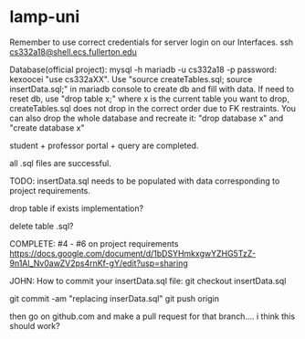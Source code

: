 # lamp-uni

Remember to use correct credentials for server login on our Interfaces.
ssh cs332a18@shell.ecs.fullerton.edu

Database(official project):
mysql -h mariadb -u cs332a18 -p
password: kexoocei
"use cs332aXX". Use "source createTables.sql; source insertData.sql;" in mariadb console to create db and fill with data.
If need to reset db, use "drop table x;" where x is the current table you want to drop, createTables.sql does not drop in the correct order due to FK restraints. You can also drop the whole database and recreate it: "drop database x" and "create database x"

student + professor portal + query are completed.

all .sql files are successful.

TODO:
insertData.sql needs to be populated with data corresponding to project requirements.

drop table if exists implementation?

delete table .sql?

COMPLETE: #4 - #6 on project requirements
https://docs.google.com/document/d/1bDSYHmkxgwYZHG5TzZ-9n1Al_Nv0awZV2ps4rnKf-gY/edit?usp=sharing

JOHN: How to commit your insertData.sql file:
git checkout <newbranchname> insertData.sql
  
git commit -am "replacing inserData.sql"
git push origin <newbranchname>
  
then go on github.com and make a pull request for that branch.... i think this should work?



